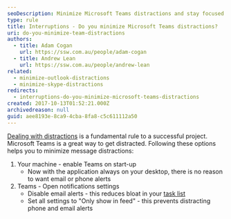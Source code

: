 ```yaml
---
seoDescription: Minimize Microsoft Teams distractions and stay focused on your tasks by turning it on at startup, disabling email alerts, and customizing notification settings.
type: rule
title: Interruptions - Do you minimize Microsoft Teams distractions?
uri: do-you-minimize-team-distractions
authors:
  - title: Adam Cogan
    url: https://ssw.com.au/people/adam-cogan
  - title: Andrew Lean
    url: https://ssw.com.au/people/andrew-lean
related:
  - minimize-outlook-distractions
  - minimize-skype-distractions
redirects:
  - interruptions-do-you-minimize-microsoft-teams-distractions
created: 2017-10-13T01:52:21.000Z
archivedreason: null
guid: aee8193e-8ca9-4cba-8fa8-c5c611112a50
---
```


[Dealing with distractions](/do-you-deal-with-distractions) is a fundamental rule to a successful project. Microsoft Teams is a great way to get distracted. Following these options helps you to minimize message distractions:

<!--endintro-->

1. Your machine - enable Teams on start-up
    * Now with the application always on your desktop, there is no reason to want email or phone alerts
2. Teams - Open notifications settings
    * Disable email alerts - this reduces bloat in your [task list](/dones-is-your-inbox-a-task-list-only)
    * Set all settings to "Only show in feed" - this prevents distracting phone and email alerts
